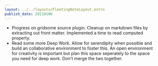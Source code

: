 ```yaml
---
layout: ../../layouts/FleetingNoteLayout.astro
publish_date: 20210106
---
```


- Progress on gridsome source plugin. Cleanup on markdown files by extracting out front matter. Implemented a time to read computed property.
- Read some more Deep Work. Allow for serendipity when possible and build an collaborative environment to foster this. An open environment for creativity is important but plan this space seperately to the space you need for deep work. Don't merge the two together.
